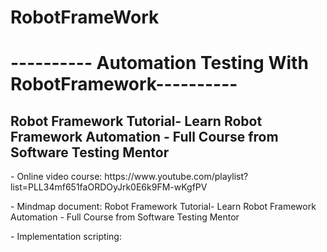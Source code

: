 # RobotFrameWork
<h1>---------- Automation Testing With RobotFramework----------</h2>
<h2> Robot Framework Tutorial- Learn Robot Framework Automation - Full Course from Software Testing Mentor </h3> 
<p> - Online video course: https://www.youtube.com/playlist?list=PLL34mf651faORDOyJrk0E6k9FM-wKgfPV </p>
<p> - Mindmap document: Robot Framework Tutorial- Learn Robot Framework Automation - Full Course from Software Testing Mentor </p>
<p> - Implementation scripting:  </p>

